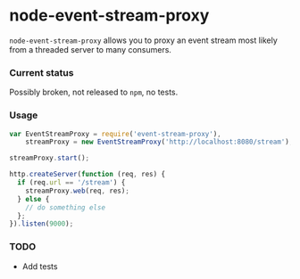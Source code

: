 # node-event-stream-proxy

`node-event-stream-proxy` allows you to proxy an event stream most likely from a
threaded server to many consumers.

### Current status

Possibly broken, not released to `npm`, no tests.

### Usage

```javascript
var EventStreamProxy = require('event-stream-proxy'),
    streamProxy = new EventStreamProxy('http://localhost:8080/stream');

streamProxy.start();

http.createServer(function (req, res) {
  if (req.url == '/stream') {
    streamProxy.web(req, res);
  } else {
    // do something else
  };
}).listen(9000);
```

### TODO

* Add tests
